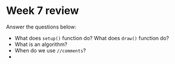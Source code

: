 # Week 7 review

Answer the questions below:

- What does `setup()` function do? What does `draw()` function do?
- What is an algorithm?
- When do we use `//comments`?
-
